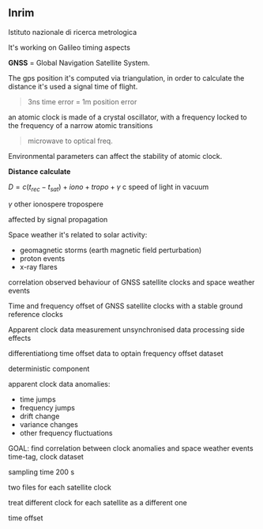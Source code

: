 ## Inrim

Istituto nazionale di ricerca metrologica

It's working on Galileo timing aspects

**GNSS** = Global Navigation Satellite System.

The gps position it's computed via triangulation, in order to calculate the distance it's used a signal time of flight.

> 3ns time error = 1m position error

an atomic clock is made of a crystal oscillator, with a frequency locked to the frequency of a narrow atomic transitions

> microwave to optical freq.

Environmental parameters can affect the stability of atomic clock.

**Distance calculate**

$D = c(t_{rec} - t_{sat} ) + iono + tropo + \gamma$
c speed of light in vacuum

$\gamma$ other
ionospere
tropospere

affected by signal propagation

Space weather it's related to solar activity:
+ geomagnetic storms (earth magnetic field perturbation)
+ proton events
+ x-ray flares

correlation observed behaviour of GNSS satellite clocks and space weather events

Time and frequency offset of GNSS satellite clocks with a stable ground reference clocks

Apparent clock data
measurement
unsynchronised data processing side effects

differentiationg time offset data to optain frequency offset dataset

deterministic component

apparent clock data anomalies:
+ time jumps
+ frequency jumps
+ drift change
+ variance changes
+ other frequency fluctuations

GOAL: find correlation between clock anomalies and space weather events
time-tag, clock dataset

sampling time 200 s

two files for each satellite clock

treat different clock for each satellite as a different one

time offset
